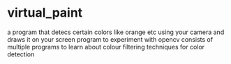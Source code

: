 # virtual_paint
a program that detecs certain colors like orange etc using your camera and draws it on your screen
program to experiment with opencv
consists of multiple programs to learn about colour filtering techniques for color detection
